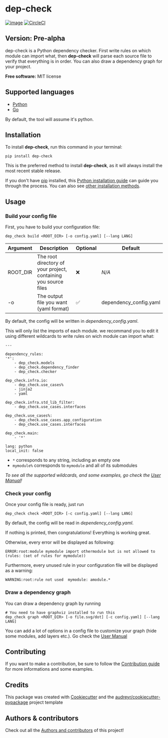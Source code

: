 # dep-check

[![image](https://img.shields.io/pypi/v/dep-check.svg)](https://pypi.python.org/pypi/dep-check) [![CircleCI](https://circleci.com/gh/lumapps/dep-check/tree/master.svg?style=svg)](https://circleci.com/gh/lumapps/dep-check/tree/master)

## Version: Pre-alpha

dep-check is a Python dependency checker. First write rules on which module can import what, then **dep-check** will parse each source file to verify that everything is in order. You can also draw a dependency graph for your project.

**Free software:** MIT license

## Supported languages

* [Python](https://www.python.org/)
* [Go](https://golang.org/)

By default, the tool will assume it's python.

## Installation

To install **dep-check**, run this command in your terminal:

    pip install dep-check

This is the preferred method to install **dep-check**, as it will always
install the most recent stable release.

If you don't have [pip](https://pip.pypa.io) installed, this [Python installation guide](http://docs.python-guide.org/en/latest/starting/installation/) can guide you through the process. You can also see [other installation methods](https://github.com/lumapps/dep-check/blob/master/doc/installation.md).

## Usage

### Build your config file

First, you have to build your configuration file:

    dep_check build <ROOT_DIR> [-o config.yaml] [--lang LANG]

Argument | Description | Optional | Default
-------- | ----------- | -------- | -------
ROOT_DIR | The root directory of your project, containing you source files | :x: | *N/A*
-o | The output file you want (yaml format) | :white_check_mark: | dependency_config.yaml

By default, the config will be written in *dependency_config.yaml*.

This will only list the imports of each module. we recommand you to edit it using different wildcards to write rules on wich module can import what:

    ---

    dependency_rules:
    '*':
        - dep_check.models
        - dep_check.dependency_finder
        - dep_check.checker

    dep_check.infra.io:
        - dep_check.use_cases%
        - jinja2
        - yaml

    dep_check.infra.std_lib_filter:
        - dep_check.use_cases.interfaces

    dep_check.use_cases%:
        - dep_check.use_cases.app_configuration
        - dep_check.use_cases.interfaces

    dep_check.main:
        - '*'

    lang: python
    local_init: false

* `*` corresponds to any string, including an empty one
* `mymodule%` corresponds to `mymodule` and all of its submodules

*To see all the supported wildcards, and some examples, go check the [User Manual](https://github.com/lumapps/dep-check/blob/master/doc/usage.md#writing-your-own-configuration-file)!*

### Check your config

Once your config file is ready, just run

    dep_check check <ROOT_DIR> [-c config.yaml] [--lang LANG]

By default, the config will be read in *dependency_config.yaml*.

If nothing is printed, then congratulations! Everything is working great.

Otherwise, every error will be displayed as following:

    ERROR:root:module mymodule import othermodule but is not allowed to (rules: (set of rules for mymodule))

Furthermore, every unused rule in your configuration file will be displayed as a warning:

    WARNING:root:rule not used  mymodule: amodule.*

### Draw a dependency graph

You can draw a dependency graph by running

    # You need to have graphviz installed to run this
    dep_check graph <ROOT_DIR> [-o file.svg/dot] [-c config.yaml] [--lang LANG]

You can add a lot of options in a config file to customize your graph (hide some modules, add layers etc.). Go check the [User Manual](https://github.com/lumapps/dep-check/blob/master/doc/usage.md#adding-options)

## Contributing

If you want to make a contribution, be sure to follow the [Contribution guide](https://github.com/lumapps/dep-check/blob/master/doc/contributing.md) for more informations and some examples.

## Credits

This package was created with [Cookiecutter](https://github.com/audreyr/cookiecutter) and the
[audreyr/cookiecutter-pypackage](https://github.com/audreyr/cookiecutter-pypackage) project template

## Authors & contributors

Check out all the [Authors and contributors](https://github.com/lumapps/dep-check/blob/master/doc/authors.md) of this project!
